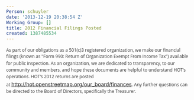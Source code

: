 ```yaml
---
Person: schuyler
date: '2013-12-19 20:38:54 Z'
Working Group: []
title: 2012 Financial Filings Posted
created: 1387485534
---
```

<p><span style="color: #333333; font-family: 'Open Sans', Arial, Helvetica, sans-serif; font-size: 12px;">As part of our obligations as a 501(c)3 registered organization, we make our financial filings (known as "Form 990:&nbsp;</span><span style="color: #333333; font-family: 'Open Sans', Arial, Helvetica, sans-serif; font-size: 12px; line-height: 1.538em;">Return of Organization Exempt From Income Tax")</span><span style="color: #333333; font-family: 'Open Sans', Arial, Helvetica, sans-serif; font-size: 12px; line-height: 1.538em;">&nbsp;available for public inspection. As an organization, we are dedicated to transparency, to our community and members, and hope these documents are helpful to understand HOT's operations. HOT's 2012 returns are posted at&nbsp;</span><a style="line-height: 1.538em; text-decoration: underline;" href="http://hot.openstreetmap.org/our_board/finances">http://hot.openstreetmap.org/our_board/finances</a><span style="color: #333333; font-family: 'Open Sans', Arial, Helvetica, sans-serif; font-size: 12px; line-height: 1.538em;">. Any further questions can be directed to the Board of Directors, specifically the Treasurer.&nbsp;</span></p>
